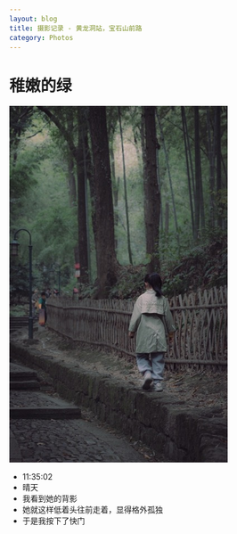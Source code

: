 ```yaml
---
layout: blog
title: 摄影记录 - 黄龙洞站，宝石山前路
category: Photos
---
```

# 稚嫩的绿

<img src="https://github.com/ZaneWiegand/ZaneWiegand.github.io/raw/main/images/Photo/DSC_6273.jpeg"/>

- 11:35:02
- 晴天
- 我看到她的背影
- 她就这样低着头往前走着，显得格外孤独
- 于是我按下了快门